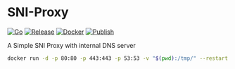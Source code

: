 # SNI-Proxy

[![Go](https://github.com/hatamiarash7/SNI-Proxy/actions/workflows/go.yml/badge.svg)](https://github.com/hatamiarash7/SNI-Proxy/actions/workflows/go.yml) [![Release](https://github.com/hatamiarash7/SNI-Proxy/actions/workflows/release.yml/badge.svg)](https://github.com/hatamiarash7/SNI-Proxy/actions/workflows/release.yml) [![Docker](https://github.com/hatamiarash7/SNI-Proxy/actions/workflows/docker.yml/badge.svg)](https://github.com/hatamiarash7/SNI-Proxy/actions/workflows/docker.yml) [![Publish](https://github.com/hatamiarash7/SNI-Proxy/actions/workflows/publish.yml/badge.svg)](https://github.com/hatamiarash7/SNI-Proxy/actions/workflows/publish.yml) 

A Simple SNI Proxy with internal DNS server

```bash
docker run -d -p 80:80 -p 443:443 -p 53:53 -v "$(pwd):/tmp/" --restart unless-stopped ghcr.io/hatamiarash7/sni-proxy:latest -list /tmp/list -PIP 185.235.42.191
```